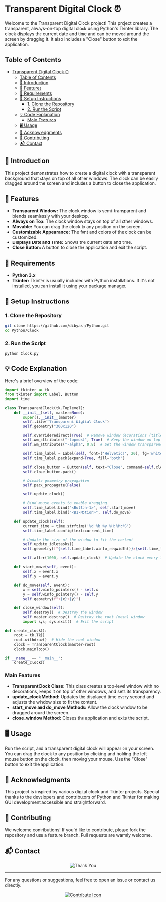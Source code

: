 # Transparent Digital Clock ⏰

Welcome to the Transparent Digital Clock project! This project creates a transparent, always-on-top digital clock using Python's Tkinter library. The clock displays the current date and time and can be moved around the screen by dragging it. It also includes a "Close" button to exit the application.

## Table of Contents
- [Transparent Digital Clock ⏰](#transparent-digital-clock-)
  - [Table of Contents](#table-of-contents)
  - [📖 Introduction](#-introduction)
  - [🔧 Features](#-features)
  - [🔌 Requirements](#-requirements)
  - [🚀 Setup Instructions](#-setup-instructions)
    - [1. Clone the Repository](#1-clone-the-repository)
    - [2. Run the Script](#2-run-the-script)
  - [💡 Code Explanation](#-code-explanation)
    - [Main Features](#main-features)
  - [🖥️ Usage](#️-usage)
  - [🎉 Acknowledgments](#-acknowledgments)
  - [🤝 Contributing](#-contributing)
  - [📬 Contact](#-contact)

## 📖 Introduction
This project demonstrates how to create a digital clock with a transparent background that stays on top of all other windows. The clock can be easily dragged around the screen and includes a button to close the application.

## 🔧 Features
- **Transparent Window:** The clock window is semi-transparent and blends seamlessly with your desktop.
- **Always on Top:** The clock window stays on top of all other windows.
- **Movable:** You can drag the clock to any position on the screen.
- **Customizable Appearance:** The font and colors of the clock can be customized.
- **Displays Date and Time:** Shows the current date and time.
- **Close Button:** A button to close the application and exit the script.

## 🔌 Requirements
- **Python 3.x**
- **Tkinter:** Tkinter is usually included with Python installations. If it's not installed, you can install it using your package manager.

## 🚀 Setup Instructions
### 1. Clone the Repository
```sh
git clone https://github.com/dibyasn/Python.git
cd Python/Clock
```

### 2. Run the Script
```sh
python Clock.py
```

## 💡 Code Explanation
Here's a brief overview of the code:

```python
import tkinter as tk
from tkinter import Label, Button
import time

class TransparentClock(tk.Toplevel):
    def __init__(self, master=None):
        super().__init__(master)
        self.title("Transparent Digital Clock")
        self.geometry("300x120")

        self.overrideredirect(True)  # Remove window decorations (title bar, close button, etc.)
        self.wm_attributes("-topmost", True)  # Keep the window on top of all other windows
        self.wm_attributes("-alpha", 0.8)  # Set the window transparency (0.0 is fully transparent, 1.0 is fully opaque)

        self.time_label = Label(self, font=('Helvetica', 20), fg='white', bg='black')
        self.time_label.pack(expand=True, fill='both')

        self.close_button = Button(self, text="Close", command=self.close_window)
        self.close_button.pack()

        # Disable geometry propagation
        self.pack_propagate(False)

        self.update_clock()

        # Bind mouse events to enable dragging
        self.time_label.bind("<Button-1>", self.start_move)
        self.time_label.bind("<B1-Motion>", self.do_move)

    def update_clock(self):
        current_time = time.strftime('%d %b %y %H:%M:%S')
        self.time_label.config(text=current_time)
        
        # Update the size of the window to fit the content
        self.update_idletasks()
        self.geometry(f"{self.time_label.winfo_reqwidth()}x{self.time_label.winfo_reqheight() + self.close_button.winfo_reqheight()}")

        self.after(1000, self.update_clock)  # Update the clock every 1000 milliseconds (1 second)

    def start_move(self, event):
        self.x = event.x
        self.y = event.y

    def do_move(self, event):
        x = self.winfo_pointerx() - self.x
        y = self.winfo_pointery() - self.y
        self.geometry(f"+{x}+{y}")

    def close_window(self):
        self.destroy()  # Destroy the window
        self.master.destroy()  # Destroy the root (main) window
        import sys; sys.exit()  # Exit the script

def create_clock():
    root = tk.Tk()
    root.withdraw()  # Hide the root window
    clock = TransparentClock(master=root)
    clock.mainloop()

if __name__ == "__main__":
    create_clock()
```

### Main Features
- **TransparentClock Class:** This class creates a top-level window with no decorations, keeps it on top of other windows, and sets its transparency.
- **update_clock Method:** Updates the displayed time every second and adjusts the window size to fit the content.
- **start_move and do_move Methods:** Allow the clock window to be dragged around the screen.
- **close_window Method:** Closes the application and exits the script.

## 🖥️ Usage
Run the script, and a transparent digital clock will appear on your screen. You can drag the clock to any position by clicking and holding the left mouse button on the clock, then moving your mouse. Use the "Close" button to exit the application.

## 🎉 Acknowledgments
This project is inspired by various digital clock and Tkinter projects. Special thanks to the developers and contributors of Python and Tkinter for making GUI development accessible and straightforward.

## 🤝 Contributing
We welcome contributions! If you'd like to contribute, please fork the repository and use a feature branch. Pull requests are warmly welcome.

## 📬 Contact

<p align="center">
    <img src="https://64.media.tumblr.com/tumblr_lp0f2fIhnF1qa2ip8o1_1280.gif" alt="Thank You">
</p>

---

For any questions or suggestions, feel free to open an issue or contact us directly.

<p align="center">
    <a href="https://github.com/dibyasn/Python/tree/main/Clock"><img src="https://img.icons8.com/color/48/000000/github.png" alt="Contribute Icon"></a>
</p>